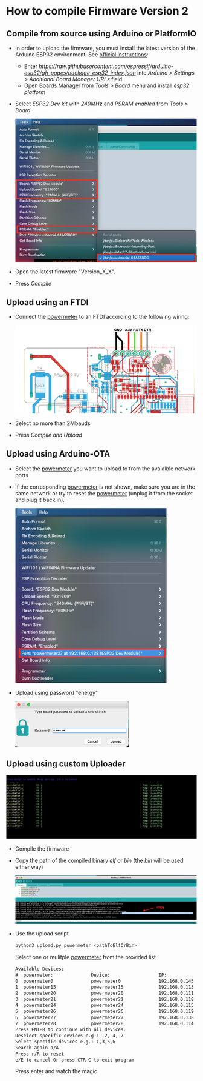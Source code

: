 [powermeter]: (https://github.com/voelkerb/powermeter)

# How to compile Firmware Version 2

## Compile from source using Arduino or PlatformIO

* In order to upload the firmware, you must install the latest version of the Arduino ESP32 environment. See [official instructions](https://github.com/espressif/arduino-esp32/blob/master/docs/arduino-ide/boards_manager.md):
  * Enter _https://raw.githubusercontent.com/espressif/arduino-esp32/gh-pages/package_esp32_index.json_ into _Arduino > Settings > Additional Board Manager URLs_ field.
  * Open Boards Manager from _Tools > Board_ menu and install _esp32 platform_
* Select _ESP32 Dev kit_ with _240MHz_ and _PSRAM enabled_ from _Tools > Board_ 

    <img src="/docu/figures/FirmwareSelectPort.png" width="500">
    
* Open the latest firmware "Version_X_X".
* Press _Compile_

## Upload using an FTDI

* Connect the [powermeter] to an FTDI according to the following wiring: 

  <img src="/docu/figures/Connections.png" width="600">

* Select no more than 2Mbauds
* Press _Compile and Upload_

## Upload using Arduino-OTA

* Select the [powermeter] you want to upload to from the avaialble network ports
* If the corresponding [powermeter] is not shown, make sure you are in the same network or try to reset the [powermeter] (unplug it from the socket and plug it back in).

    <img src="/docu/figures/NetworkPort.png" width="400">

* Upload using password "energy"

    <img src="/docu/figures/Password.png" width="300">

## Upload using custom Uploader

  <img src="/docu/figures/upload.gif">

* Compile the firmware
* Copy the path of the compiled binary _elf_ or _bin_ (the _bin_ will be used either way)

    <img src="/docu/figures/CopyBin.png">

* Use the upload script
  ```bash
  python3 upload.py powermeter <pathToElfOrBin> 
  ```
  Select one or mulitple [powermeter] from the provided list
  ```
  Available Devices:
  #  powermeter:              Device:                  IP:                      
  0  powermeter0              powermeter0              192.168.0.145            
  1  powermeter15             powermeter15             192.168.0.113            
  2  powermeter20             powermeter20             192.168.0.111            
  3  powermeter21             powermeter21             192.168.0.118            
  4  powermeter24             powermeter24             192.168.0.115            
  5  powermeter26             powermeter26             192.168.0.119            
  6  powermeter27             powermeter27             192.168.0.138            
  7  powermeter28             powermeter28             192.168.0.114            
  Press ENTER to continue with all devices.
  Deselect specific devices e.g.: -2,-4,-7
  Select specific devices e.g.: 1,3,5,6
  Search again a/A
  Press r/R to reset
  e/E to cancel Or press CTR-C to exit program
  ```
  Press enter and watch the magic
